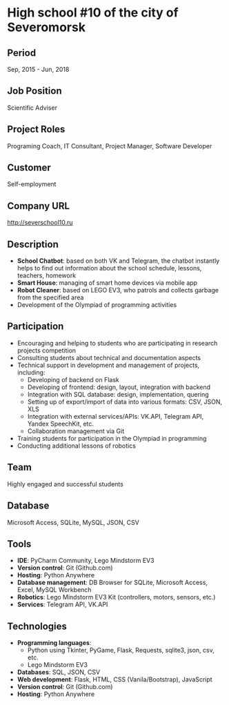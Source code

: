 # High school #10 of the city of Severomorsk

## Period

Sep, 2015 - Jun, 2018

## Job Position

Scientific Adviser

## Project Roles

Programing Coach, IT Consultant, Project Manager, Software Developer

## Customer

Self-employment

## Company URL

<http://severschool10.ru>

## Description

- **School Chatbot**: based on both VK and Telegram, the chatbot instantly helps to find out information about the school schedule, lessons, teachers, homework
- **Smart House**: managing of smart home devices via mobile app
- **Robot Cleaner**: based on LEGO EV3, who patrols and collects garbage from the specified area
- Development of the Olympiad of programming activities

## Participation

- Encouraging and helping to students who are participating in research projects competition
- Consulting students about technical and documentation aspects
- Technical support in development and management of projects, including:
  - Developing of backend on Flask
  - Developing of frontend: design, layout, integration with backend
  - Integration with SQL database: design, implementation, quering
  - Setting up of export/import of data into various formats: CSV, JSON, XLS
  - Integration with external services/APIs: VK.API, Telegram API, Yandex SpeechKit, etc.
  - Collaboration management via Git
- Training students for participation in the Olympiad in programming
- Conducting additional lessons of robotics

## Team

Highly engaged and successful students

## Database

Microsoft Access, SQLite, MySQL, JSON, CSV

## Tools

- **IDE**: PyCharm Community, Lego Mindstorm EV3
- **Version control**: Git (Github.com)
- **Hosting**: Python Anywhere
- **Database management**: DB Browser for SQLite, Microsoft Access, Excel, MySQL Workbench
- **Robotics**: Lego Mindstorm EV3 Kit (controllers, motors, sensors, etc.)
- **Services**: Telegram API, VK.API

## Technologies

- **Programming languages**:
  - Python using Tkinter, PyGame, Flask, Requests, sqlite3, json, csv, etc.
  - Lego Mindstorm EV3
- **Databases**: SQL, JSON, CSV
- **Web development**: Flask, HTML, CSS (Vanila/Bootstrap), JavaScript
- **Version control**: Git (Github.com)
- **Hosting**: Python Anywhere
